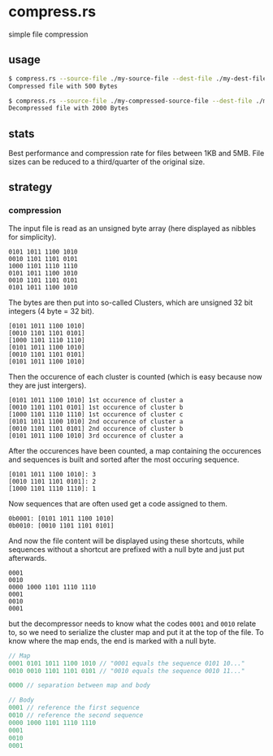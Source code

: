 # compress.rs

simple file compression

## usage

```sh
$ compress.rs --source-file ./my-source-file --dest-file ./my-dest-file
Compressed file with 500 Bytes
```

```sh
$ compress.rs --source-file ./my-compressed-source-file --dest-file ./my-dest-file --decompress
Decompressed file with 2000 Bytes
```

## stats

Best performance and compression rate for files between 1KB and 5MB.
File sizes can be reduced to a third/quarter of the original size.

## strategy

### compression

The input file is read as an unsigned byte array (here displayed as nibbles for simplicity).

```
0101 1011 1100 1010
0010 1101 1101 0101
1000 1101 1110 1110
0101 1011 1100 1010
0010 1101 1101 0101
0101 1011 1100 1010
```

The bytes are then put into so-called Clusters, which are unsigned 32 bit integers (4 byte = 32 bit).

```
[0101 1011 1100 1010]
[0010 1101 1101 0101]
[1000 1101 1110 1110]
[0101 1011 1100 1010]
[0010 1101 1101 0101]
[0101 1011 1100 1010]
```

Then the occurence of each cluster is counted (which is easy because now they are just intergers).

```
[0101 1011 1100 1010] 1st occurence of cluster a
[0010 1101 1101 0101] 1st occurence of cluster b
[1000 1101 1110 1110] 1st occurence of cluster c
[0101 1011 1100 1010] 2nd occurence of cluster a
[0010 1101 1101 0101] 2nd occurence of cluster b
[0101 1011 1100 1010] 3rd occurence of cluster a
```

After the occurences have been counted, a map containing the occurences and sequences is built and sorted after the most occuring sequence.

```
[0101 1011 1100 1010]: 3
[0010 1101 1101 0101]: 2
[1000 1101 1110 1110]: 1
```

Now sequences that are often used get a code assigned to them.

```
0b0001: [0101 1011 1100 1010]
0b0010: [0010 1101 1101 0101]
```

And now the file content will be displayed using these shortcuts, while sequences without a shortcut are prefixed with a null byte and just put afterwards.

```
0001
0010
0000 1000 1101 1110 1110
0001
0010
0001
```

but the decompressor needs to know what the codes `0001` and `0010` relate to, so we need to serialize the cluster map and put it at the top of the file. To know where the map ends, the end is marked with a null byte.

```js
// Map
0001 0101 1011 1100 1010 // "0001 equals the sequence 0101 10..."
0010 0010 1101 1101 0101 // "0010 equals the sequence 0010 11..."

0000 // separation between map and body

// Body
0001 // reference the first sequence
0010 // reference the second sequence
0000 1000 1101 1110 1110
0001
0010
0001
```

